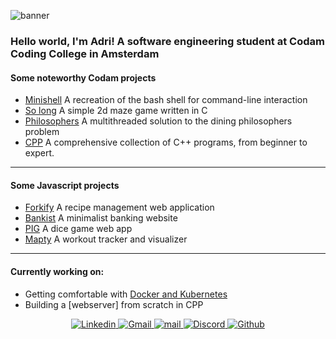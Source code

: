 ![banner](https://i.imgur.com/yQdXzmb.jpeg)

### Hello world, I'm Adri! A software engineering student at Codam Coding College in Amsterdam  
 
#### Some noteworthy Codam projects
 - [Minishell](https://github.com/arommers/minishell) A recreation of the bash shell for command-line interaction
 - [So long](https://github.com/arommers/so_long) A simple 2d maze game written in C
 - [Philosophers](https://github.com/arommers/philosophers) A multithreaded solution to the dining philosophers problem
 - [CPP](https://github.com/arommers/CPP_Modules) A comprehensive collection of C++ programs, from beginner to expert.

---

#### Some Javascript projects
 - [Forkify](https://github.com/arommers/Forkify) A recipe management web application
 - [Bankist](https://github.com/arommers/bankist) A minimalist banking website
 - [PIG](https://github.com/arommers/Pig_Game) A dice game web app
 - [Mapty](https://github.com/arommers/Mapty) A workout tracker and visualizer

---

#### Currently working on:
- Getting comfortable with [Docker and Kubernetes](https://github.com/arommers/Inception)
- Building a [webserver] from scratch in CPP

<div align="center">
  <a href="https://www.linkedin.com/in/adrirommers71475110b">
    <img src="https://img.shields.io/badge/Linkedin-FF69B4?logo=Linkedin&logoColor=Linkedin" alt="Linkedin">
  </a>
  <a href="mailto:a3.p.rommers@gmail.com">
    <img src="https://img.shields.io/badge/Gmail-FF69B4?logo=Gmail&logoColor=white" alt="Gmail">
  </a>
  <a href="mailto:arommers@student.codam.nl">
    <img src="https://img.shields.io/badge/mail-FF69B4?logo=42&logoColor=white" alt="mail">
  </a>
  <a href="https://discord.gg/Vxz9z98V">
    <img src="https://img.shields.io/badge/Discord-FF69B4?logo=Discord&logoColor=white" alt="Discord">
  </a>
  <a href="https://github.com/arommers">
    <img src="https://img.shields.io/badge/Github-FF69B4?logo=Github" alt="Github">
  </a>
</div>

<!--
**arommers/arommers** is a ✨ _special_ ✨ repository because its `README.md` (this file) appears on your GitHub profile.

Here are some ideas to get you started:

- 🔭 I’m currently working on ...
## 🌱 I’m currently learning C
- 👯 I’m looking to collaborate on ...
- 🤔 I’m looking for help with ...
- 💬 Ask me about ...
- 📫 How to reach me: ...
- 😄 Pronouns: ...
- ⚡ Fun fact: ...
-->
